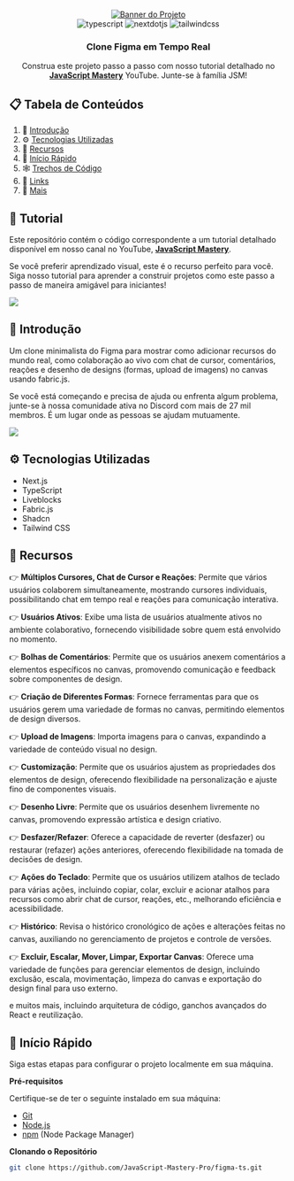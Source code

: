 <div align="center">
  <br />
    <a href="https://youtu.be/oKIThIihv60" target="_blank">
      <img src="https://github.com/JavaScript-Mastery-Pro/figma-ts/assets/151519281/e03dc22d-0f45-464b-9dc3-f01f07906bee" alt="Banner do Projeto">
    </a>
  <br />

  <div>
    <img src="https://img.shields.io/badge/-TypeScript-black?style=for-the-badge&logoColor=white&logo=typescript&color=3178C6" alt="typescript" />
    <img src="https://img.shields.io/badge/-Next_JS-black?style=for-the-badge&logoColor=white&logo=nextdotjs&color=000000" alt="nextdotjs" />
    <img src="https://img.shields.io/badge/-Tailwind_CSS-black?style=for-the-badge&logoColor=white&logo=tailwindcss&color=06B6D4" alt="tailwindcss" />
  </div>

  <h3 align="center">Clone Figma em Tempo Real</h3>

   <div align="center">
     Construa este projeto passo a passo com nosso tutorial detalhado no <a href="https://www.youtube.com/@javascriptmastery/videos" target="_blank"><b>JavaScript Mastery</b></a> YouTube. Junte-se à família JSM!
    </div>
</div>

## 📋 <a name="table">Tabela de Conteúdos</a>

1. 🤖 [Introdução](#introduction)
2. ⚙️ [Tecnologias Utilizadas](#tech-stack)
3. 🔋 [Recursos](#features)
4. 🤸 [Início Rápido](#quick-start)
5. 🕸️ [Trechos de Código](#snippets)
6. 🔗 [Links](#links)
7. 🚀 [Mais](#more)

## 🚨 Tutorial

Este repositório contém o código correspondente a um tutorial detalhado disponível em nosso canal no YouTube, <a href="https://www.youtube.com/@javascriptmastery/videos" target="_blank"><b>JavaScript Mastery</b></a>.

Se você preferir aprendizado visual, este é o recurso perfeito para você. Siga nosso tutorial para aprender a construir projetos como este passo a passo de maneira amigável para iniciantes!

<a href="https://youtu.be/oKIThIihv60" target="_blank"><img src="https://github.com/sujatagunale/EasyRead/assets/151519281/1736fca5-a031-4854-8c09-bc110e3bc16d" /></a>

## <a name="introduction">🤖 Introdução</a>

Um clone minimalista do Figma para mostrar como adicionar recursos do mundo real, como colaboração ao vivo com chat de cursor, comentários, reações e desenho de designs (formas, upload de imagens) no canvas usando fabric.js.

Se você está começando e precisa de ajuda ou enfrenta algum problema, junte-se à nossa comunidade ativa no Discord com mais de 27 mil membros. É um lugar onde as pessoas se ajudam mutuamente.

<a href="https://discord.com/invite/n6EdbFJ" target="_blank"><img src="https://github.com/sujatagunale/EasyRead/assets/151519281/618f4872-1e10-42da-8213-1d69e486d02e" /></a>

## <a name="tech-stack">⚙️ Tecnologias Utilizadas</a>

- Next.js
- TypeScript
- Liveblocks
- Fabric.js
- Shadcn
- Tailwind CSS

## <a name="features">🔋 Recursos</a>

👉 **Múltiplos Cursores, Chat de Cursor e Reações**: Permite que vários usuários colaborem simultaneamente, mostrando cursores individuais, possibilitando chat em tempo real e reações para comunicação interativa.

👉 **Usuários Ativos**: Exibe uma lista de usuários atualmente ativos no ambiente colaborativo, fornecendo visibilidade sobre quem está envolvido no momento.

👉 **Bolhas de Comentários**: Permite que os usuários anexem comentários a elementos específicos no canvas, promovendo comunicação e feedback sobre componentes de design.

👉 **Criação de Diferentes Formas**: Fornece ferramentas para que os usuários gerem uma variedade de formas no canvas, permitindo elementos de design diversos.

👉 **Upload de Imagens**: Importa imagens para o canvas, expandindo a variedade de conteúdo visual no design.

👉 **Customização**: Permite que os usuários ajustem as propriedades dos elementos de design, oferecendo flexibilidade na personalização e ajuste fino de componentes visuais.

👉 **Desenho Livre**: Permite que os usuários desenhem livremente no canvas, promovendo expressão artística e design criativo.

👉 **Desfazer/Refazer**: Oferece a capacidade de reverter (desfazer) ou restaurar (refazer) ações anteriores, oferecendo flexibilidade na tomada de decisões de design.

👉 **Ações do Teclado**: Permite que os usuários utilizem atalhos de teclado para várias ações, incluindo copiar, colar, excluir e acionar atalhos para recursos como abrir chat de cursor, reações, etc., melhorando eficiência e acessibilidade.

👉 **Histórico**: Revisa o histórico cronológico de ações e alterações feitas no canvas, auxiliando no gerenciamento de projetos e controle de versões.

👉 **Excluir, Escalar, Mover, Limpar, Exportar Canvas**: Oferece uma variedade de funções para gerenciar elementos de design, incluindo exclusão, escala, movimentação, limpeza do canvas e exportação do design final para uso externo.

e muitos mais, incluindo arquitetura de código, ganchos avançados do React e reutilização.

## <a name="quick-start">🤸 Início Rápido</a>

Siga estas etapas para configurar o projeto localmente em sua máquina.

**Pré-requisitos**

Certifique-se de ter o seguinte instalado em sua máquina:

- [Git](https://git-scm.com/)
- [Node.js](https://nodejs.org/en)
- [npm](https://www.npmjs.com/) (Node Package Manager)

**Clonando o Repositório**

```bash
git clone https://github.com/JavaScript-Mastery-Pro/figma-ts.git
